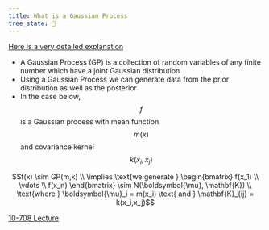 ```yaml
---
title: What is a Gaussian Process
tree_state: 🌱
---
```


[Here is a very detailed explanation](https://towardsdatascience.com/understanding-gaussian-process-the-socratic-way-ba02369d804)

- A Gaussian Process (GP) is a collection of random variables of any finite number which have a joint Gaussian distribution
- Using a Gaussian Process we can generate data from the prior distribution as well as the posterior
- In the case below, $$f$$ is a Gaussian process with mean function $$m(x)$$ and covariance kernel $$k(x_i,x_j)$$

$$f(x) \sim GP(m,k) \\ \implies \text{we generate } \begin{bmatrix} f(x_1) \\  \vdots \\ f(x_n) \end{bmatrix} \sim N(\boldsymbol{\mu}, \mathbf{K}) \\ \text{where } \boldsymbol{\mu}_i = m(x_i) \text{ and } \mathbf{K}_{ij} = k(x_i,x_j)$$

[10-708 Lecture](../search_pics/lecture21-GP-compressed.pdf)

